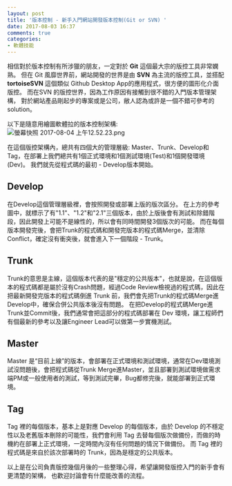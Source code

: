 ```yaml
---
layout: post
title: '版本控制 - 新手入門網站開發版本控制(Git or SVN) '
date: 2017-08-03 16:37
comments: true
categories:
- 軟體技能
---
```

相信對於版本控制有所涉獵的朋友，一定對於 **Git** 這個最大宗的版控工具非常嫻熟。
但在 Git 風靡世界前，網站開發的世界是由 **SVN** 為主流的版控工具，並搭配 **tortoiseSVN** 這個類似 Github Desktop App的應用程式，很方便的圖形化介面版控。
而在SVN 的版控世界，因為工作原因有接觸到很不錯的入門版本管理架構，
對於網站產品剛起步的專案或是公司，敝人認為或許是一個不錯可參考的solution。

以下是隨意用繪圖軟體拉的版本控制架構:
![螢幕快照 2017-08-04 上午12.52.23.png](http://user-image.logdown.io/user/26132/blog/25104/post/2134412/fzAXkeFxQ6W5d2wj500w_%E8%9E%A2%E5%B9%95%E5%BF%AB%E7%85%A7%202017-08-04%20%E4%B8%8A%E5%8D%8812.52.23.png)

在這個版控架構內，總共有四個大的管理層級: Master、Trunk、Develop和Tag，在部署上我們總共有1個正式環境和1個測試環境(Test)和1個開發環境(Dev)。
我們就先從程式碼的最初 - Develop版本開始。

## Develop
在Develop這個管理層級裡，會按照開發或部署上版的版次區分。
在上方的參考圖中，就標示了有"1.1"、"1.2"和"2.1"三個版本，由於上版後會有測試和除錯階段，因此開發上可能不是線性的，所以會有同時間開發3個版次的可能。
而在每個版本開發完後，會把Trunk的程式碼和開發完版本的程式碼Merge，並清除Conflict，確定沒有衝突後，就會進入下一個階段 - Trunk。

## Trunk
Trunk的意思是主線，這個版本代表的是"穩定的公共版本"，也就是說，在這個版本的程式碼都是屬於沒有Crash問題，經過Code Review檢視過的程式碼，因此在把最新開發完版本的程式碼倒進 Trunk 前，我們會先把Trunk的程式碼Merge進Develop中，確保合併公共版本後沒有問題。
在把Develop的程式碼Merge進Trunk並Commit後，我們通常會把這部分的程式碼部署在 Dev 環境，讓工程師們有個最新的參考以及讓Engineer Lead可以做第一步實機測試。

## Master
Master 是“目前上線”的版本，會部署在正式環境和測試環境，通常在Dev環境測試沒問題後，會把程式碼從Trunk Merge進Master，並且部署到測試環境做需求端PM或一般使用者的測試，等到測試完畢，Bug都修完後，就能部署到正式環境。

## Tag
Tag 裡的每個版本，基本上是對應 Develop 的每個版本，由於 Develop 的不穩定性以及老舊版本刪除的可能性，我們會利用 Tag 去替每個版次做備份，而做的時機約在部署上正式環境，一定時間內沒有任何問題的情況下做備份。
而 Tag 裡的程式碼是來自於該次部署時的 Trunk，因為是穩定的公共版本。

以上是在公司負責版控幾個月後的一些整理心得，希望讓開發版控入門的新手會有更清楚的架構，
也歡迎討論會有什麼能改善的流程。
